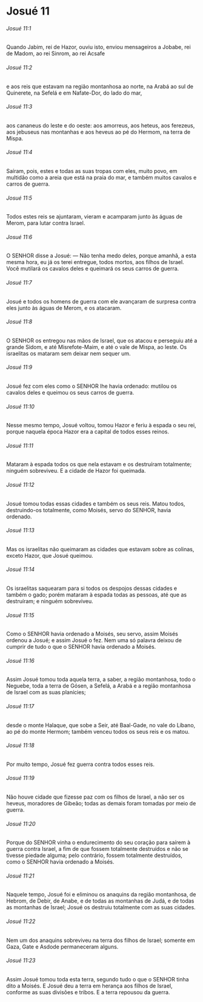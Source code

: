 # Josué 11

###### Josué 11:1

Quando Jabim, rei de Hazor, ouviu isto, enviou mensageiros a Jobabe, rei de Madom, ao rei Sinrom, ao rei Acsafe

###### Josué 11:2

e aos reis que estavam na região montanhosa ao norte, na Arabá ao sul de Quinerete, na Sefelá e em Nafate-Dor, do lado do mar,

###### Josué 11:3

aos cananeus do leste e do oeste: aos amorreus, aos heteus, aos ferezeus, aos jebuseus nas montanhas e aos heveus ao pé do Hermom, na terra de Mispa.

###### Josué 11:4

Saíram, pois, estes e todas as suas tropas com eles, muito povo, em multidão como a areia que está na praia do mar, e também muitos cavalos e carros de guerra.

###### Josué 11:5

Todos estes reis se ajuntaram, vieram e acamparam junto às águas de Merom, para lutar contra Israel.

###### Josué 11:6

O SENHOR disse a Josué: — Não tenha medo deles, porque amanhã, a esta mesma hora, eu já os terei entregue, todos mortos, aos filhos de Israel. Você mutilará os cavalos deles e queimará os seus carros de guerra.

###### Josué 11:7

Josué e todos os homens de guerra com ele avançaram de surpresa contra eles junto às águas de Merom, e os atacaram.

###### Josué 11:8

O SENHOR os entregou nas mãos de Israel, que os atacou e perseguiu até a grande Sidom, e até Misrefote-Maim, e até o vale de Mispa, ao leste. Os israelitas os mataram sem deixar nem sequer um.

###### Josué 11:9

Josué fez com eles como o SENHOR lhe havia ordenado: mutilou os cavalos deles e queimou os seus carros de guerra.

###### Josué 11:10

Nesse mesmo tempo, Josué voltou, tomou Hazor e feriu à espada o seu rei, porque naquela época Hazor era a capital de todos esses reinos.

###### Josué 11:11

Mataram à espada todos os que nela estavam e os destruíram totalmente; ninguém sobreviveu. E a cidade de Hazor foi queimada.

###### Josué 11:12

Josué tomou todas essas cidades e também os seus reis. Matou todos, destruindo-os totalmente, como Moisés, servo do SENHOR, havia ordenado.

###### Josué 11:13

Mas os israelitas não queimaram as cidades que estavam sobre as colinas, exceto Hazor, que Josué queimou.

###### Josué 11:14

Os israelitas saquearam para si todos os despojos dessas cidades e também o gado; porém mataram à espada todas as pessoas, até que as destruíram; e ninguém sobreviveu.

###### Josué 11:15

Como o SENHOR havia ordenado a Moisés, seu servo, assim Moisés ordenou a Josué; e assim Josué o fez. Nem uma só palavra deixou de cumprir de tudo o que o SENHOR havia ordenado a Moisés.

###### Josué 11:16

Assim Josué tomou toda aquela terra, a saber, a região montanhosa, todo o Neguebe, toda a terra de Gósen, a Sefelá, a Arabá e a região montanhosa de Israel com as suas planícies;

###### Josué 11:17

desde o monte Halaque, que sobe a Seir, até Baal-Gade, no vale do Líbano, ao pé do monte Hermom; também venceu todos os seus reis e os matou.

###### Josué 11:18

Por muito tempo, Josué fez guerra contra todos esses reis.

###### Josué 11:19

Não houve cidade que fizesse paz com os filhos de Israel, a não ser os heveus, moradores de Gibeão; todas as demais foram tomadas por meio de guerra.

###### Josué 11:20

Porque do SENHOR vinha o endurecimento do seu coração para saírem à guerra contra Israel, a fim de que fossem totalmente destruídos e não se tivesse piedade alguma; pelo contrário, fossem totalmente destruídos, como o SENHOR havia ordenado a Moisés.

###### Josué 11:21

Naquele tempo, Josué foi e eliminou os anaquins da região montanhosa, de Hebrom, de Debir, de Anabe, e de todas as montanhas de Judá, e de todas as montanhas de Israel; Josué os destruiu totalmente com as suas cidades.

###### Josué 11:22

Nem um dos anaquins sobreviveu na terra dos filhos de Israel; somente em Gaza, Gate e Asdode permaneceram alguns.

###### Josué 11:23

Assim Josué tomou toda esta terra, segundo tudo o que o SENHOR tinha dito a Moisés. E Josué deu a terra em herança aos filhos de Israel, conforme as suas divisões e tribos. E a terra repousou da guerra.

